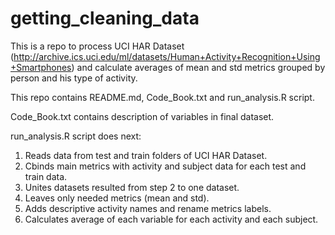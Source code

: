 # getting_cleaning_data

This is a repo to process UCI HAR Dataset (http://archive.ics.uci.edu/ml/datasets/Human+Activity+Recognition+Using+Smartphones) 
and calculate averages of mean and std metrics grouped by person and his type of activity.

This repo contains README.md, Code_Book.txt and run_analysis.R script.

Code_Book.txt contains description of variables in final dataset.

run_analysis.R script does next:
1. Reads data from test and train folders of UCI HAR Dataset.
2. Cbinds main metrics with activity and subject data for each test and train data.
3. Unites datasets resulted from step 2 to one dataset.
4. Leaves only needed metrics (mean and std).
5. Adds descriptive activity names and rename metrics labels.
6. Calculates average of each variable for each activity and each subject.
